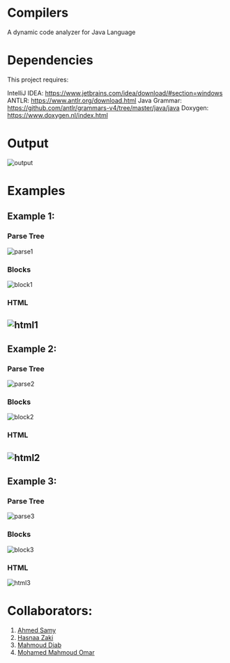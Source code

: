 # Compilers
A dynamic code analyzer for Java Language

# Dependencies
This project requires:

IntelliJ IDEA: https://www.jetbrains.com/idea/download/#section=windows
ANTLR: https://www.antlr.org/download.html
Java Grammar: https://github.com/antlr/grammars-v4/tree/master/java/java
Doxygen: https://www.doxygen.nl/index.html

# Output
 
![output](https://user-images.githubusercontent.com/47760339/167013273-de49205a-7f20-4176-b890-0447c03fcbc3.png)
 
 
 # Examples
 ## Example 1:
 
 ### Parse Tree
 ![parse1](https://user-images.githubusercontent.com/47760339/167011785-d7f92751-00bf-4974-951a-f60e2f8d6730.png)
 
 ### Blocks
![block1](https://user-images.githubusercontent.com/47760339/167013221-c5b5c3a8-1831-4f20-9648-220f48961e9b.png)
 
 ### HTML
![html1](https://user-images.githubusercontent.com/47760339/167013295-f2f199a4-f57d-4e75-9079-74ae79e98b03.png)
---

 ## Example 2:
 
 ### Parse Tree
![parse2](https://user-images.githubusercontent.com/47760339/167012040-c675a4af-4711-4930-95f7-21b92d533701.png)
 
 ### Blocks
![block2](https://user-images.githubusercontent.com/47760339/167013246-fa28819f-2796-47a2-a6eb-d2460460cfee.png)
 
 ### HTML
![html2](https://user-images.githubusercontent.com/47760339/167013303-0ec04aef-4c30-4c0e-a0d6-0818a7a47339.png)
---
 ## Example 3:
 
 ### Parse Tree
![parse3](https://user-images.githubusercontent.com/47760339/167012108-2e488271-33e7-46fe-8de7-0d212ded2400.png)
 
 ### Blocks
![block3](https://user-images.githubusercontent.com/47760339/167013256-cb5ef4cb-8a7b-43b7-ad73-9eb41b147e58.png)
 
 ### HTML
![html3](https://user-images.githubusercontent.com/47760339/167013308-dec017bb-f832-44d4-a3ca-c3faf72e6a85.png)

# Collaborators:
1. [Ahmed Samy](https://github.com/samyvic)
2. [Hasnaa Zaki](https://github.com/hasnaazaki123)
3. [Mahmoud Diab](https://github.com/mahmouddiab74)
4. [Mohamed Mahmoud Omar](https://github.com/mhmdomar)

